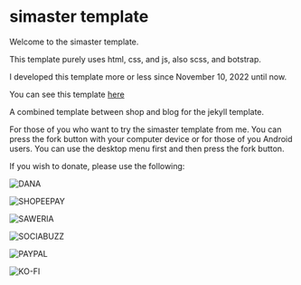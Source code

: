 # simaster template

Welcome to the simaster template.

This template purely uses html, css, and js, also scss, and botstrap.

I developed this template more or less since November 10, 2022 until now.

You can see this template [here](https://www.clashmwns.com)

A combined template between shop and blog for the jekyll template.

For those of you who want to try the simaster template from me. You can press the fork button with your computer device or for those of you Android users. You can use the desktop menu first and then press the fork button.

If you wish to donate, please use the following:

![DANA](/asets/images/donasidana.png)

![SHOPEEPAY](/asets/images/donasishopeepay.png)

![SAWERIA](/asets/images/donasisaweria.png)

![SOCIABUZZ](/asets/images/donasisociabuzz.png)

![PAYPAL](/asets/images/donasipaypal.png)

![KO-FI](/asets/images/donasikofi.png)

